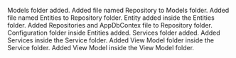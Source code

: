 Models folder added.
Added file named Repository to Models folder.
Added file named Entities to Repository folder.
Entity added inside the Entities folder.
Added Repositories and AppDbContex file to Repository folder.
Configuration folder inside Entities added.
Services folder added.
Added Services inside the Service folder.
Added View Model folder inside the Service folder.
Added View Model inside the View Model folder.
